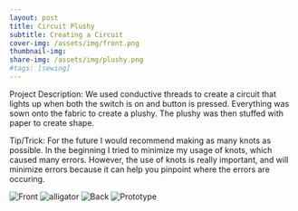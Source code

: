 ```yaml
---
layout: post
title: Circuit Plushy
subtitle: Creating a Circuit
cover-img: /assets/img/front.png
thumbnail-img: 
share-img: /assets/img/plushy.png
#tags: [sewing]
---
```


Project Description: We used conductive threads to create a circuit that lights up when both the switch is on and button is pressed. Everything was sown onto the fabric to create a plushy. The plushy was then stuffed with paper to create shape.

Tip/Trick: For the future I would recommend making as many knots as possible. In the beginning I tried to minimize my usage of knots, which caused many errors. However, the use of knots is really important, and will minimize errors because it can help you pinpoint where the errors are occuring. 

![Front](https://victoriakimm.github.io/assets/img/Front.png)
![alligator](https://victoriakimm.github.io/assets/img/alligator.png)
![Back](https://victoriakimm.github.io/assets/img/Back.png)
![Prototype](https://victoriakimm.github.io/assets/img/Prototype.png)
